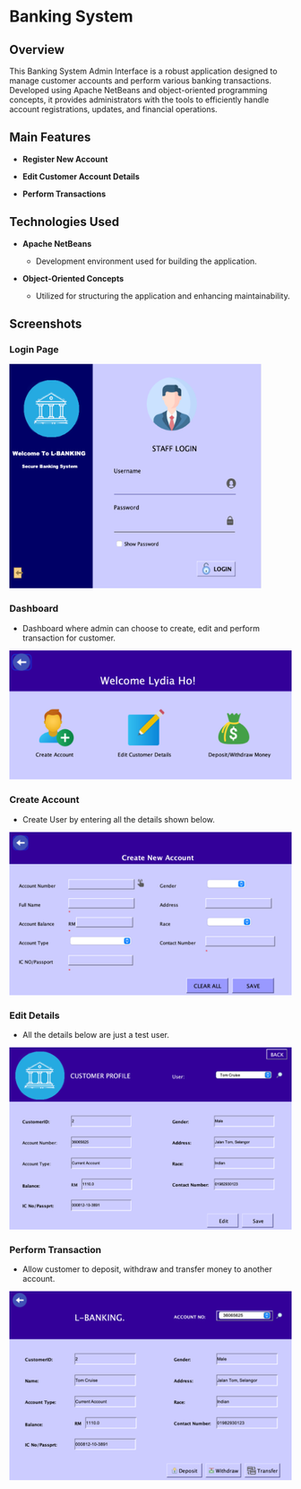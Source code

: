 # Banking System

## Overview

This Banking System Admin Interface is a robust application designed to manage customer accounts and perform various banking transactions. Developed using Apache NetBeans and object-oriented programming concepts, it provides administrators with the tools to efficiently handle account registrations, updates, and financial operations.

## Main Features

- **Register New Account**

- **Edit Customer Account Details**

- **Perform Transactions**


## Technologies Used

- **Apache NetBeans**
  - Development environment used for building the application.
  
- **Object-Oriented Concepts**
  - Utilized for structuring the application and enhancing maintainability.

## Screenshots

### Login Page
<img src="interface/Login.png" alt="Login Page" width="450" height="400"/>

### Dashboard
- Dashboard where admin can choose to create, edit and perform transaction for customer.
<img src="interface/Dashboard.png" alt="Login Page" width="550"/>

### Create Account
- Create User by entering all the details shown below. 
<img src="interface/Create.png" alt="Login Page" width="550"/>

### Edit Details
- All the details below are just a test user.  
<img src="interface/Edit.png" alt="Login Page" width="550"/>

### Perform Transaction
- Allow customer to deposit, withdraw and transfer money to another account. 
<img src="interface/Deposit.png" alt="Login Page" width="550"/>
